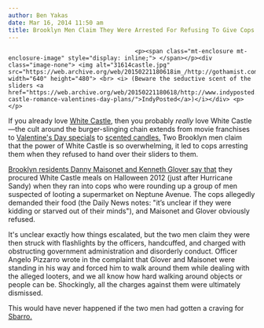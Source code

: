 ```yaml
---
author: Ben Yakas
date: Mar 16, 2014 11:50 am
title: Brooklyn Men Claim They Were Arrested For Refusing To Give Cops Their White Castle Sliders
---
```


	
										<p><span class="mt-enclosure mt-enclosure-image" style="display: inline;"> </span></p><div class="image-none"> <img alt="31614castle.jpg" src="https://web.archive.org/web/20150221180618im_/http://gothamist.com/attachments/byakas/31614castle.jpg" width="640" height="480"> <br> <i> (Beware the seductive scent of the sliders <a href="https://web.archive.org/web/20150221180618/http://www.indyposted.com/9312/white-castle-romance-valentines-day-plans/">IndyPosted</a>)</i></div> <p></p>

<p>If you already love <a href="https://web.archive.org/web/20150221180618/http://gothamist.com/tags/whitecastle">White Castle</a>, then you probably <em>really</em> love White Castle&#x2014;the cult around the burger-slinging chain extends from movie franchises to <a href="https://web.archive.org/web/20150221180618/http://gothamist.com/2013/02/15/video_inside_white_castles_valentin.php">Valentine&apos;s Day specials</a> to <a href="https://web.archive.org/web/20150221180618/http://gothamist.com/2010/05/05/white_castle_now_in_scented_candle.php">scented candles.</a> Two Brooklyn men claim that the power of White Castle is so overwhelming, it led to cops arresting them when they refused to hand over their sliders to them.</p>

<p><a href="https://web.archive.org/web/20150221180618/http://www.nydailynews.com/new-york/brooklyn/brooklyn-men-sue-nypd-white-castle-article-1.1722336">Brooklyn residents Danny Maisonet and Kenneth Glover say that</a> they procured White Castle meals on Halloween 2012 (just after Hurricane Sandy) when they ran into cops who were rounding up a group of men suspected of looting a supermarket on Neptune Avenue. The cops allegedly demanded their food (the Daily News notes: &quot;it&#x2019;s unclear if they were kidding or starved out of their minds&quot;), and Maisonet and Glover obviously refused.</p>

<p>It&apos;s unclear exactly how things escalated, but the two men claim they were then struck with flashlights by the officers, handcuffed, and charged with obstructing government administration and disorderly conduct. Officer Angelo Pizzarro wrote in the complaint that Glover and Maisonet were standing in his way and forced him to walk around them while dealing with the alleged looters, and we all know how hard walking around objects or people can be. Shockingly, all the charges against them were ultimately dismissed.</p>

<p>This would have never happened if the two men had gotten a craving for <a href="https://web.archive.org/web/20150221180618/http://gothamist.com/tags/sbarro">Sbarro.</a></p>					
										
									
				
